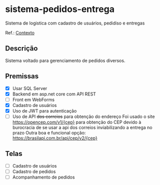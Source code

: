 # sistema-pedidos-entrega
Sistema de logistica com cadastro de usuários, pedidiso e entregas

Ref.: [Contexto](https://pastebin.com/zSF1S3QJ)

## Descrição
Sistema voltado para gerenciamento de pedidos diversos.

## Premissas 
- [x] Usar SQL Server
- [x] Backend em asp.net core com API REST
- [ ] Front em WebForms
- [x] Cadastro de usuários
- [x] Uso de JWT para autenticação
- [ ] Uso de API ~~dos correios~~ para obtenção do endereço
    Foi usado o site https://opencep.com/v1/{cep} para obtenção do CEP devido à burocracia de se usar a api dos correios inviabilizando a entrega no prazo
    Outra boa e funcional opção: https://brasilapi.com.br/api/cep/v2/{cep}

## Telas
- [ ] Cadastro de usuários
- [ ] Cadastro de pedidos
- [ ] Acompanhamento de pedidos